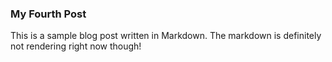 ### My Fourth Post

This is a sample blog post written in Markdown.
The markdown is definitely not rendering right now though!